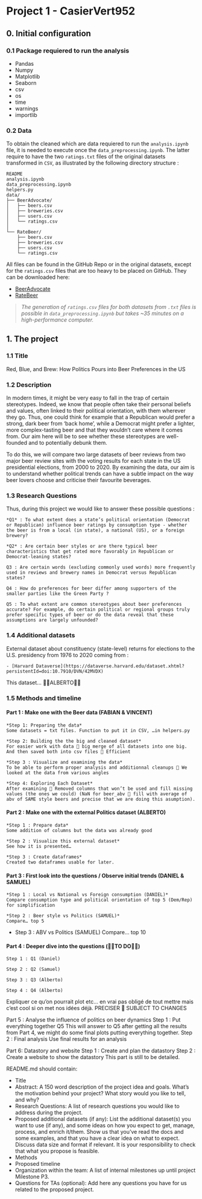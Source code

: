 # Project 1 - CasierVert952

## 0. Initial configuration

### 0.1 Package requiered to run the analysis

- Pandas
- Numpy
- Matplotlib
- Seaborn
- csv
- os
- time
- warnings
- importlib

### 0.2 Data

To obtain the cleaned which are data requiered to run the ```analysis.ipynb``` file, it is needed to execute once the ```data_preprocessing.ipynb```. The latter require to have the two  ```ratings.txt``` files of the original datasets transformed in ```CSV```, as illustrated by the following directory structure :

```
README
analysis.ipynb
data_preprocessing.ipynb
helpers.py
data/
├── BeerAdvocate/
│   ├── beers.csv
│   ├── breweries.csv
│   ├── users.csv
│   └── ratings.csv
│
└── RateBeer/
    ├── beers.csv
    ├── breweries.csv
    ├── users.csv
    └── ratings.csv
```

All files can be found in the GitHub Repo or in the original datasets, except for the ```ratings.csv``` files that are too heavy to be placed on GitHub. They can be downloaded here:
- [BeerAdvocate](https://coursedingler.ch/data/BA/ratings.csv)
- [RateBeer](https://coursedingler.ch/data/RB/ratings.csv)

> *The generation of ```ratings.csv``` files for both datasets from ```.txt``` files is possible in ```data_preprocessing.ipynb``` but takes ~35 minutes on a high-performance computer.*

## 1. The project

### 1.1 Title 
Red, Blue, and Brew: How Politics Pours into Beer Preferences in the US

### 1.2 Description
In modern times, it might be very easy to fall in the trap of certain stereotypes. Indeed, we know that people often take their personal beliefs and values, often linked to their political orientation, with them wherever they go. Thus, one could think for example that a Republican would prefer a strong, dark beer from ‘back home’, while a Democrat might prefer a lighter, more complex-tasting beer and that they wouldn’t care where it comes from. Our aim here will be to see whether these stereotypes are well-founded and to potentially debunk them.

To do this, we will compare two large datasets of beer reviews from two major beer review sites with the voting results for each state in the US presidential elections, from 2000 to 2020. By examining the data, our aim is to understand whether political trends can have a subtle impact on the way beer lovers choose and criticise their favourite beverages.


### 1.3 Research Questions
Thus, during this project we would like to answer these possible questions :

    *Q1* : To what extent does a state’s political orientation (Democrat or Republican) influence beer ratings by consumption type - whether the beer is from a local (in state), a national (US), or a foreign brewery?

    *Q2* : Are certain beer styles or are there typical beer characteristics that get rated more favorably in Republican or Democrat-leaning states? 

    Q3 : Are certain words (excluding commonly used words) more frequently used in reviews and brewery names in Democrat versus Republican states?

    Q4 : How do preferences for beer differ among supporters of the smaller parties like the Green Party ?

    Q5 : To what extent are common stereotypes about beer preferences accurate? For example, do certain political or regional groups truly prefer specific types of beer or do the data reveal that these assumptions are largely unfounded?


### 1.4 Additional datasets

External dataset about constituency (state-level) returns for elections to the U.S. presidency from 1976 to 2020 coming from :

    - [Harvard Dataverse](https://dataverse.harvard.edu/dataset.xhtml?persistentId=doi:10.7910/DVN/42MVDX)

This dataset... 🔴🔴ALBERTO🔴🔴

### 1.5 Methods and timeline

#### Part 1 : Make one with the Beer data (FABIAN & VINCENT)
    *Step 1: Preparing the data*
    Some datasets = txt files. Function to put it in CSV, …in helpers.py 

    *Step 2: Building the the big and cleaned dataset*
    For easier work with data  big merge of all datasets into one big. And then saved both into csv files  Efficient

    *Step 3 : Visualize and examining the data*
    To be able to perform proper analysis and additionnal cleanups  We looked at the data from various angles

    *Step 4: Exploring Each Dataset*
    After examining  Removed columns that won’t be used and fill missing values (the ones we could) (NaN for beer_abv  fill with average of abv of SAME style beers and precise that we are doing this asumption).

#### Part 2 : Make one with the external Politics dataset (ALBERTO)
    *Step 1 : Prepare data*
    Some addition of columns but the data was already good

    *Step 2 : Visualize this external dataset*
    See how it is presented…

    *Step 3 : Create dataframes*
    Created two dataframes usable for later.

#### Part 3 : First look into the questions / Observe initial trends (DANIEL & SAMUEL)
    *Step 1 : Local vs National vs Foreign consumption (DANIEL)*
    Compare consumption type and political orientation of top 5 (Dem/Rep) for simplification

    *Step 2 : Beer style vs Politics (SAMUEL)*
    Compare… top 5

*   Step 3 : ABV vs Politics (SAMUEL)
    Compare… top 10

#### Part 4 : Deeper dive into the questions (🔴🔴TO DO🔴🔴)
    Step 1 : Q1 (Daniel) 

    Step 2 : Q2 (Samuel)
    
    Step 3 : Q3 (Alberto)
    
    Step 4 : Q4 (Alberto)

Expliquer ce qu’on pourrait plot etc… en vrai pas obligé de tout mettre mais c’est cool si on met nos idées déjà.
PRECISER  SUBJECT TO CHANGES

Part 5 : Analyse the influence of politics on beer dynamics
Step 1 : Put everything together Q5
This will answer to Q5 after getting all the results from Part 4, we might do some final plots putting everything together.
Step 2 : Final analysis
Use final results for an analysis



Part 6: Datastory and website
Step 1 : Create and plan the datastory
Step 2 : Create a website to show the datastory
This part is still to be detailed.










README.md should contain:

- Title
- Abstract: A 150 word description of the project idea and goals. What’s the motivation behind your project? What story would you like to tell, and why?
- Research Questions: A list of research questions you would like to address during the project.
- Proposed additional datasets (if any): List the additional dataset(s) you want to use (if any), and some ideas on how you expect to get, manage, process, and enrich it/them. Show us that you’ve read the docs and some examples, and that you have a clear idea on what to expect. Discuss data size and format if relevant. It is your responsibility to check that what you propose is feasible.
- Methods
- Proposed timeline
- Organization within the team: A list of internal milestones up until project Milestone P3.
- Questions for TAs (optional): Add here any questions you have for us related to the proposed project.

